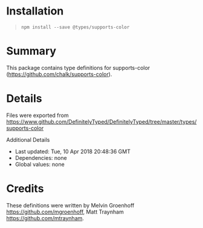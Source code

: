 # Installation
> `npm install --save @types/supports-color`

# Summary
This package contains type definitions for supports-color (https://github.com/chalk/supports-color).

# Details
Files were exported from https://www.github.com/DefinitelyTyped/DefinitelyTyped/tree/master/types/supports-color

Additional Details
 * Last updated: Tue, 10 Apr 2018 20:48:36 GMT
 * Dependencies: none
 * Global values: none

# Credits
These definitions were written by Melvin Groenhoff <https://github.com/mgroenhoff>, Matt Traynham <https://github.com/mtraynham>.
